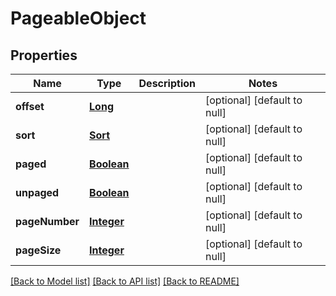 # PageableObject
## Properties

Name | Type | Description | Notes
------------ | ------------- | ------------- | -------------
**offset** | [**Long**](long) |  | [optional] [default to null]
**sort** | [**Sort**](Sort) |  | [optional] [default to null]
**paged** | [**Boolean**](boolean) |  | [optional] [default to null]
**unpaged** | [**Boolean**](boolean) |  | [optional] [default to null]
**pageNumber** | [**Integer**](integer) |  | [optional] [default to null]
**pageSize** | [**Integer**](integer) |  | [optional] [default to null]

[[Back to Model list]](../README#documentation-for-models) [[Back to API list]](../README#documentation-for-api-endpoints) [[Back to README]](../README)

